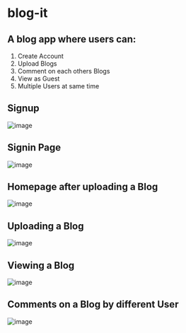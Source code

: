 # blog-it
## A blog app where users can:
1) Create Account
2) Upload Blogs
3) Comment on each others Blogs
4) View as Guest
5) Multiple Users at same time

## Signup
![image](https://github.com/shreyanshtiwari02/blog-it/assets/81490172/7966c68a-7d76-4d81-95d6-d876d3946958)

## Signin Page
![image](https://github.com/shreyanshtiwari02/blog-it/assets/81490172/68e6761d-cbc1-4eea-a790-74f0fa7657a4)

## Homepage after uploading a Blog
![image](https://github.com/shreyanshtiwari02/blog-it/assets/81490172/bf8502d1-b9cd-4095-9da7-e6acd49cb664)

## Uploading a Blog
![image](https://github.com/shreyanshtiwari02/blog-it/assets/81490172/1c1cd2e0-3782-47a5-8488-2c480186ab0b)

## Viewing a Blog
![image](https://github.com/shreyanshtiwari02/blog-it/assets/81490172/6b02977b-3735-44bf-bc04-3308259d7804)

## Comments on a Blog by different User
![image](https://github.com/shreyanshtiwari02/blog-it/assets/81490172/71b20388-db07-44f3-8771-18ac6fce8cac)

